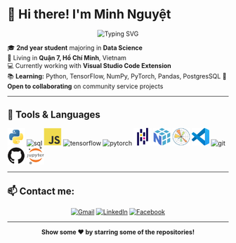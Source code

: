 # 👋 Hi there! I'm **Minh Nguyệt** 

<div align="center">

![Typing SVG](https://readme-typing-svg.herokuapp.com?font=Fira+Code&size=22&duration=3000&pause=1000&color=36BCF7&center=true&vCenter=true&width=600&lines=Data+Science+Student+%F0%9F%93%8A;Nguyen+Minh+Nguyet+%F0%9F%A4%96)

</div>

🎓 **2nd year student** majoring in **Data Science**  
📍 Living in **Quận 7, Hồ Chí Minh**, Vietnam  
💻 Currently working with **Visual Studio Code Extension**  
📚 **Learning:** Python, TensorFlow, NumPy, PyTorch, Pandas, PostgresSQL
🤝 **Open to collaborating** on community service projects  

---

## 🔧 **Tools & Languages**
<p align="left">
<img src="https://raw.githubusercontent.com/devicons/devicon/master/icons/python/python-original.svg" alt="python" width="40" height="40"/>
<img src="https://www.vectorlogo.zone/logos/mysql/mysql-ar21.svg" alt="sql" width="60" height="40"/>
<img src="https://raw.githubusercontent.com/devicons/devicon/master/icons/javascript/javascript-original.svg" alt="javascript" width="40" height="40"/>
<img src="https://www.vectorlogo.zone/logos/tensorflow/tensorflow-icon.svg" alt="tensorflow" width="40" height="40"/>
<img src="https://www.vectorlogo.zone/logos/pytorch/pytorch-icon.svg" alt="pytorch" width="40" height="40"/>
<img src="https://raw.githubusercontent.com/devicons/devicon/2ae2a900d2f041da66e950e4d48052658d850630/icons/pandas/pandas-original.svg" alt="pandas" width="40" height="40"/>
<img src="https://raw.githubusercontent.com/devicons/devicon/master/icons/numpy/numpy-original.svg" alt="numpy" width="40" height="40"/>
<img src="https://raw.githubusercontent.com/devicons/devicon/master/icons/matplotlib/matplotlib-original.svg" alt="matplotlib" width="40" height="40"/>
<img src="https://raw.githubusercontent.com/devicons/devicon/master/icons/vscode/vscode-original.svg" alt="vscode" width="40" height="40"/>
<img src="https://www.vectorlogo.zone/logos/git-scm/git-scm-icon.svg" alt="git" width="40" height="40"/>
<img src="https://raw.githubusercontent.com/devicons/devicon/master/icons/github/github-original.svg" alt="github" width="40" height="40"/>
<img src="https://raw.githubusercontent.com/devicons/devicon/master/icons/jupyter/jupyter-original-wordmark.svg" alt="jupyter" width="40" height="40"/>
</p>

---

## 📫 **Contact me:**

<div align="center">

[![Gmail](https://img.shields.io/badge/Gmail-decomchay@gmail.com-D14836?style=for-the-badge&logo=gmail&logoColor=white)](mailto:decomchay@gmail.com)
[![LinkedIn](https://img.shields.io/badge/LinkedIn-Connect%20with%20me-0077B5?style=for-the-badge&logo=linkedin&logoColor=white)](https://www.linkedin.com/)
[![Facebook](https://img.shields.io/badge/Facebook-Follow%20me-1877F2?style=for-the-badge&logo=facebook&logoColor=white)](https://facebook.com/)

</div>

---

<div align="center">

**Show some ❤️ by starring some of the repositories!**

</div>
